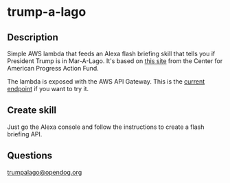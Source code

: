 # trump-a-lago

## Description

Simple AWS lambda that feeds an Alexa flash briefing skill that tells you if President Trump is in Mar-A-Lago. 
It's based on [this site](https://istrumpatmaralago.org) from the Center for American Progress Action Fund.

The lambda is exposed with the AWS API Gateway. 
This is the [current endpoint](https://yeqkwz967b.execute-api.us-east-1.amazonaws.com/prod/Trumalago) if you want to try it. 

## Create skill

Just go the Alexa console and follow the instructions to create a flash briefing API.

## Questions

trumpalago@opendog.org
